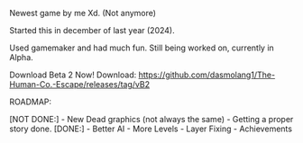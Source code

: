 Newest game by me Xd. (Not anymore)

Started this in december of last year (2024).

Used gamemaker and had much fun.
Still being worked on, currently in Alpha.

Download Beta 2 Now!
Download: https://github.com/dasmolang1/The-Human-Co.-Escape/releases/tag/vB2




ROADMAP:

[NOT DONE:] - New Dead graphics (not always the same) - Getting a proper story done.
[DONE:] - Better AI - More Levels - Layer Fixing - Achievements


